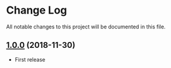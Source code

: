 # Change Log

All notable changes to this project will be documented in this file.

## [1.0.0](https://github.com/airbus-cyber/graylog-plugin-correlation-count/tree/1.0.0) (2018-11-30)

* First release
